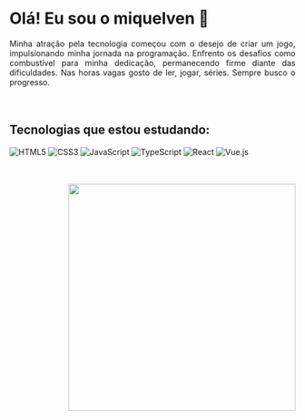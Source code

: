 # Olá! Eu sou o miquelven 🙂

<div align='justify'>
  Minha atração pela tecnologia começou com o desejo de criar um jogo, impulsionando minha jornada na programação. Enfrento os desafios como combustível para minha dedicação, permanecendo firme diante das dificuldades. Nas horas vagas gosto de ler, jogar, séries. Sempre busco o progresso.
</div> </br> </br>
<div style='display:inline-block'>
  
## Tecnologias que estou estudando:
  
  ![HTML5](https://img.shields.io/badge/html5-%23E34F26.svg?style=for-the-badge&logo=html5&logoColor=white)
  ![CSS3](https://img.shields.io/badge/css3-%231572B6.svg?style=for-the-badge&logo=css3&logoColor=white)
  ![JavaScript](https://img.shields.io/badge/javascript-%23323330.svg?style=for-the-badge&logo=javascript&logoColor=%23F7DF1E)
  ![TypeScript](https://img.shields.io/badge/typescript-%23007ACC.svg?style=for-the-badge&logo=typescript&logoColor=white)
  ![React](https://img.shields.io/badge/react-%2320232a.svg?style=for-the-badge&logo=react&logoColor=%2361DAFB)
  ![Vue.js](https://img.shields.io/badge/vuejs-%2335495e.svg?style=for-the-badge&logo=vuedotjs&logoColor=%234FC08D)
</div> </br> </br> </br>

  <img align='right' width='400rem' src='https://github-readme-stats.vercel.app/api/top-langs/?username=miquelven&layout=compact&theme=dracula'>

